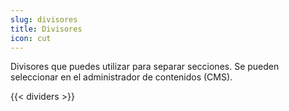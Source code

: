 ```yaml
---
slug: divisores
title: Divisores
icon: cut
---
```


Divisores que puedes utilizar para separar secciones. Se pueden seleccionar en el administrador de contenidos (CMS).

{{< dividers >}}